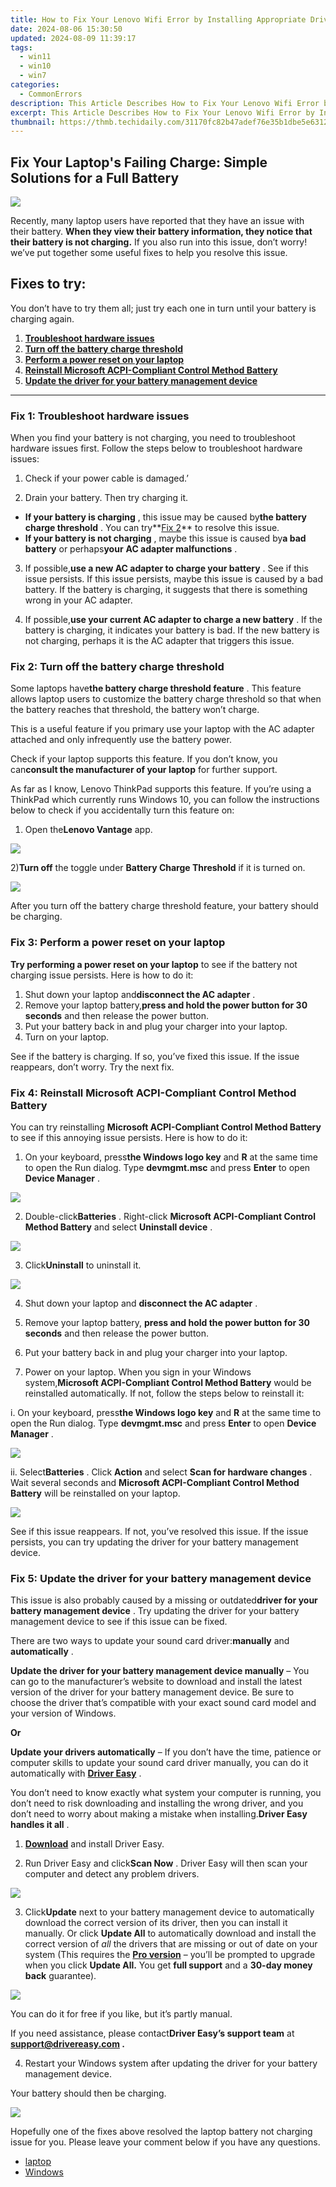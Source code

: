 ```yaml
---
title: How to Fix Your Lenovo Wifi Error by Installing Appropriate Drivers
date: 2024-08-06 15:30:50
updated: 2024-08-09 11:39:17
tags:
  - win11
  - win10
  - win7
categories:
  - CommonErrors
description: This Article Describes How to Fix Your Lenovo Wifi Error by Installing Appropriate Drivers
excerpt: This Article Describes How to Fix Your Lenovo Wifi Error by Installing Appropriate Drivers
thumbnail: https://thmb.techidaily.com/31170fc82b47adef76e35b1dbe5e6312865cece8cca3cd844fe92c1c213c87ec.jpg
---
```


## Fix Your Laptop's Failing Charge: Simple Solutions for a Full Battery

![](https://images.drivereasy.com/wp-content/uploads/2018/09/Snap4-8.jpg)

 Recently, many laptop users have reported that they have an issue with their battery. **When they view their battery information, they notice that their battery is not charging.** If you also run into this issue, don’t worry! we’ve put together some useful fixes to help you resolve this issue.

## **Fixes to try:**

 You don’t have to try them all; just try each one in turn until your battery is charging again.

1. **[Troubleshoot hardware issues](#f1)**
2. **[Turn off the battery charge threshold](#f2)**
3. **[Perform a power reset on your laptop](#f3)**
4. **[Reinstall Microsoft ACPI-Compliant Control Method Battery](#f4)**
5. **[Update the driver for your battery management device](#f5)**

---

### Fix 1: Troubleshoot hardware issues

 When you find your battery is not charging, you need to troubleshoot hardware issues first. Follow the steps below to troubleshoot hardware issues:

1) Check if your power cable is damaged.’

2) Drain your battery. Then try charging it.

* **If your battery is charging** , this issue may be caused by**the battery charge threshold** . You can try**[Fix 2](#f2)** to resolve this issue.
* **If your battery is not charging** , maybe this issue is caused by**a bad battery** or perhaps**your** **AC adapter malfunctions** .

 3) If possible,**use a new AC adapter to charge your battery** . See if this issue persists. If this issue persists, maybe this issue is caused by a bad battery. If the battery is charging, it suggests that there is something wrong in your AC adapter.

 4) If possible,**use your current AC adapter to charge a new battery** . If the battery is charging, it indicates your battery is bad. If the new battery is not charging, perhaps it is the AC adapter that triggers this issue.

### Fix 2: Turn off the battery charge threshold

 Some laptops have**the battery charge threshold feature** . This feature allows laptop users to customize the battery charge threshold so that when the battery reaches that threshold, the battery won’t charge.

 This is a useful feature if you primary use your laptop with the AC adapter attached and only infrequently use the battery power.

 Check if your laptop supports this feature. If you don’t know, you can**consult the manufacturer of your laptop** for further support.

 As far as I know, Lenovo ThinkPad supports this feature. If you’re using a ThinkPad which currently runs Windows 10, you can follow the instructions below to check if you accidentally turn this feature on:

 1) Open the**Lenovo Vantage** app.

![](https://images.drivereasy.com/wp-content/uploads/2018/09/Snap2-9.jpg)

 2)**Turn off** the toggle under **Battery Charge Threshold** if it is turned on.

![](https://images.drivereasy.com/wp-content/uploads/2018/09/Snap3-7.jpg)

 After you turn off the battery charge threshold feature, your battery should be charging.

### Fix 3: Perform a power reset on your laptop

**Try performing a power reset on your laptop** to see if the battery not charging issue persists. Here is how to do it:

1. Shut down your laptop and**disconnect the AC adapter** .
2. Remove your laptop battery,**press and hold the power button for 30 seconds** and then release the power button.
3. Put your battery back in and plug your charger into your laptop.
4. Turn on your laptop.

 See if the battery is charging. If so, you’ve fixed this issue. If the issue reappears, don’t worry. Try the next fix.

### Fix 4: Reinstall Microsoft ACPI-Compliant Control Method Battery

 You can try reinstalling **Microsoft ACPI-Compliant Control Method Battery**  to see if this annoying issue persists. Here is how to do it:

 1) On your keyboard, press**the Windows logo key** and **R** at the same time to open the Run dialog. Type **devmgmt.msc** and press **Enter** to open **Device Manager** .

![](https://images.drivereasy.com/wp-content/uploads/2018/07/6.png)

 2) Double-click**Batteries** . Right-click **Microsoft ACPI-Compliant Control Method Battery**  and select **Uninstall device** .

![](https://images.drivereasy.com/wp-content/uploads/2018/09/1-1.jpg)

 3) Click**Uninstall** to uninstall it.

![](https://images.drivereasy.com/wp-content/uploads/2018/09/2.jpg)

 4) Shut down your laptop and **disconnect the AC adapter** .

 5) Remove your laptop battery, **press and hold the power button for 30 seconds** and then release the power button.

 6) Put your battery back in and plug your charger into your laptop.

 7) Power on your laptop. When you sign in your Windows system,**Microsoft ACPI-Compliant Control Method Battery** would be reinstalled automatically. If not, follow the steps below to reinstall it:

 i. On your keyboard, press**the Windows logo key** and **R** at the same time to open the Run dialog. Type **devmgmt.msc** and press **Enter** to open **Device Manager** .

![](https://images.drivereasy.com/wp-content/uploads/2018/09/img_5badd073b6f72.png)

 ii. Select**Batteries** . Click **Action** and select **Scan for hardware changes** . Wait several seconds and **Microsoft ACPI-Compliant Control Method Battery**  will be reinstalled on your laptop.

![](https://images.drivereasy.com/wp-content/uploads/2018/09/Snap11-7.jpg)

 See if this issue reappears. If not, you’ve resolved this issue. If the issue persists, you can try updating the driver for your battery management device.

### Fix 5: Update the driver for your battery management device

 This issue is also probably caused by a missing or outdated**driver for your battery management device** . Try updating the driver for your battery management device to see if this issue can be fixed.

 There are two ways to update your sound card driver:**manually** and **automatically** .

**Update the driver for your battery management device manually** – You can go to the manufacturer’s website to download and install the latest version of the driver for your battery management device. Be sure to choose the driver that’s compatible with your exact sound card model and your version of Windows.

**Or**

**Update your drivers automatically** – If you don’t have the time, patience or computer skills to update your sound card driver manually, you can do it automatically with **[Driver Easy](https://tools.techidaily.com/drivereasy/download/)**  .

 You don’t need to know exactly what system your computer is running, you don’t need to risk downloading and installing the wrong driver, and you don’t need to worry about making a mistake when installing.**Driver Easy handles it all** .

 1) **[Download](https://tools.techidaily.com/drivereasy/download/)**  and install Driver Easy.

 2) Run Driver Easy and click**Scan Now** . Driver Easy will then scan your computer and detect any problem drivers.

![](https://images.drivereasy.com/wp-content/uploads/2018/09/Snap437.jpg)

 3) Click**Update** next to your battery management device to automatically download the correct version of its driver, then you can install it manually. Or click **Update All** to automatically download and install the correct version of _all_ the drivers that are missing or out of date on your system (This requires the **[Pro version](https://tools.techidaily.com/drivereasy/download/)**  – you’ll be prompted to upgrade when you click **Update All.**  You get **full support** and a **30-day money back** guarantee).

![](https://images.drivereasy.com/wp-content/uploads/2018/09/Snap9-6.jpg)

 You can do it for free if you like, but it’s partly manual.

 If you need assistance, please contact**Driver Easy’s support team** at **[support@drivereasy.com](https://bellelily.pxf.io/m5azgm) .**

 4) Restart your Windows system after updating the driver for your battery management device.

Your battery should then be charging.

![](https://images.drivereasy.com/wp-content/uploads/2018/09/Snap10-6.jpg)

 Hopefully one of the fixes above resolved the laptop battery not charging issue for you. Please leave your comment below if you have any questions.

* [laptop](https://tools.techidaily.com/drivereasy/download/)
* [Windows](https://tools.techidaily.com/drivereasy/download/)

<ins class="adsbygoogle"
     style="display:block"
     data-ad-format="autorelaxed"
     data-ad-client="ca-pub-7571918770474297"
     data-ad-slot="1223367746"></ins>



<ins class="adsbygoogle"
     style="display:block"
     data-ad-client="ca-pub-7571918770474297"
     data-ad-slot="8358498916"
     data-ad-format="auto"
     data-full-width-responsive="true"></ins>
